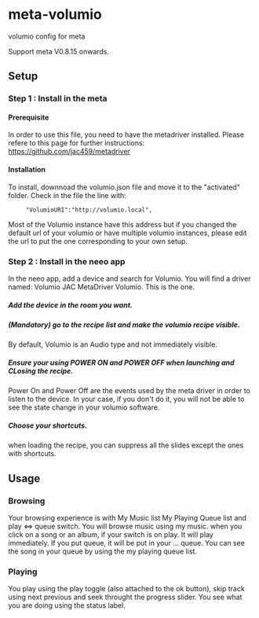 # meta-volumio
volumio config for meta

Support meta V0.8.15 onwards.

## Setup
### Step 1 : Install in the meta
#### Prerequisite
In order to use this file, you need to have the metadriver installed. Please refere to this page for further instructions:
https://github.com/jac459/metadriver
#### Installation
To install, downnoad the volumio.json file and move it to the "activated" folder.
Check in the file the line with:
```
     "VolumioURI":"http://volumio.local",
```
Most of the Volumio instance have this address but if you changed the default url of your volumio or have multiple volumio instances, please edit the url to put the one corresponding to your own setup.

### Step 2 : Install in the neeo app
In the neeo app, add a device and search for Volumio.
You will find a driver named: Volumio JAC MetaDriver Volumio.
This is the one.
##### Add the device in the room you want.
##### (Mandatory) go to the recipe list and make the volumio recipe visible.
By default, Volumio is an Audio type and not immediately visible.
##### Ensure your using POWER ON and POWER OFF when launching and CLosing the recipe.
Power On and Power Off are the events used by the meta driver in order to listen to the device.
In your case, if you don't do it, you will not be able to see the state change in your volumio software.
##### Choose your shortcuts.
when loading the recipe, you can suppress all the slides except the ones with shortcuts. 

## Usage
### Browsing
Your browsing experience is with My Music list My Playing Queue list and play <=> queue switch.
You will browse music using my music.
when you click on a song or an album, if your switch is on play. It will play immediately. If you put queue, it will be put in your ... queue.
You can see the song in your queue by using the my playing queue list.
### Playing
You play using the play toggle (also attached to the ok button), skip track using next previous and seek throught the progress slider.
You see what you are doing using the status label.
